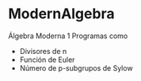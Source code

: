 # ModernAlgebra
Álgebra Moderna 1
Programas como
- Divisores de n
- Función de Euler
- Número de p-subgrupos de Sylow
